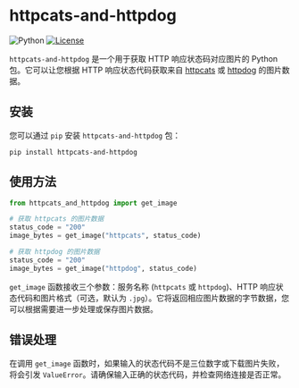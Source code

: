# httpcats-and-httpdog

![Python](https://img.shields.io/badge/python-3.10%2B-blue.svg)
[![License](https://img.shields.io/badge/license-MIT-blue.svg)](https://opensource.org/licenses/MIT)

`httpcats-and-httpdog` 是一个用于获取 HTTP 响应状态码对应图片的 Python 包。它可以让您根据 HTTP 响应状态代码获取来自 [httpcats](https://httpcats.com) 或 [httpdog](https://http.dog) 的图片数据。

## 安装

您可以通过 `pip` 安装 `httpcats-and-httpdog` 包：

```
pip install httpcats-and-httpdog
```

## 使用方法

```python
from httpcats_and_httpdog import get_image

# 获取 httpcats 的图片数据
status_code = "200"
image_bytes = get_image("httpcats", status_code)

# 获取 httpdog 的图片数据
status_code = "200"
image_bytes = get_image("httpdog", status_code)
```

`get_image` 函数接收三个参数：服务名称 (`httpcats` 或 `httpdog`)、HTTP 响应状态代码和图片格式（可选，默认为 `.jpg`）。它将返回相应图片数据的字节数据，您可以根据需要进一步处理或保存图片数据。

## 错误处理

在调用 `get_image` 函数时，如果输入的状态代码不是三位数字或下载图片失败，将会引发 `ValueError`。请确保输入正确的状态代码，并检查网络连接是否正常。

